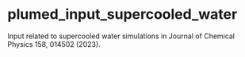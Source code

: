 # plumed_input_supercooled_water
Input related to supercooled water simulations in Journal of Chemical Physics 158, 014502 (2023).
